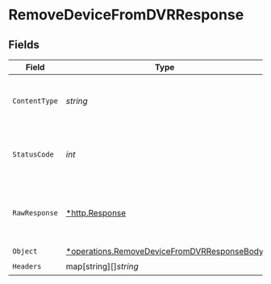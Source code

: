 # RemoveDeviceFromDVRResponse


## Fields

| Field                                                                                                     | Type                                                                                                      | Required                                                                                                  | Description                                                                                               |
| --------------------------------------------------------------------------------------------------------- | --------------------------------------------------------------------------------------------------------- | --------------------------------------------------------------------------------------------------------- | --------------------------------------------------------------------------------------------------------- |
| `ContentType`                                                                                             | *string*                                                                                                  | :heavy_check_mark:                                                                                        | HTTP response content type for this operation                                                             |
| `StatusCode`                                                                                              | *int*                                                                                                     | :heavy_check_mark:                                                                                        | HTTP response status code for this operation                                                              |
| `RawResponse`                                                                                             | [*http.Response](https://pkg.go.dev/net/http#Response)                                                    | :heavy_check_mark:                                                                                        | Raw HTTP response; suitable for custom response parsing                                                   |
| `Object`                                                                                                  | [*operations.RemoveDeviceFromDVRResponseBody](../../models/operations/removedevicefromdvrresponsebody.md) | :heavy_minus_sign:                                                                                        | OK                                                                                                        |
| `Headers`                                                                                                 | map[string][]*string*                                                                                     | :heavy_check_mark:                                                                                        | N/A                                                                                                       |